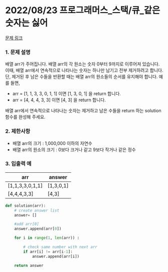 # 2022/08/23 프로그래머스_스택/큐_같은 숫자는 싫어

[문제 링크](https://school.programmers.co.kr/learn/courses/30/lessons/12906)

### 1. **문제 설명**

배열 arr가 주어집니다. 배열 arr의 각 원소는 숫자 0부터 9까지로 이루어져 있습니다. 이때, 배열 arr에서 연속적으로 나타나는 숫자는 하나만 남기고 전부 제거하려고 합니다. 단, 제거된 후 남은 수들을 반환할 때는 배열 arr의 원소들의 순서를 유지해야 합니다. 예를 들면,

- arr = [1, 1, 3, 3, 0, 1, 1] 이면 [1, 3, 0, 1] 을 return 합니다.
- arr = [4, 4, 4, 3, 3] 이면 [4, 3] 을 return 합니다.

배열 arr에서 연속적으로 나타나는 숫자는 제거하고 남은 수들을 return 하는 solution 함수를 완성해 주세요.

### 2. 제한사항

- 배열 arr의 크기 : 1,000,000 이하의 자연수
- 배열 arr의 원소의 크기 : 0보다 크거나 같고 9보다 작거나 같은 정수

### 3. 입출력 예

| arr | answer |
| --- | --- |
| [1,1,3,3,0,1,1] | [1,3,0,1] |
| [4,4,4,3,3] | [4,3] |

```python
def solution(arr):
    # create answer list 
    answer= []

    #add arr[0]
    answer.append(arr[0])

    for i in range(1, len(arr)) :

        # check same number with next arr
        if arr[i] != arr[i-1]:
            answer.append(arr[i])

    return answer
```